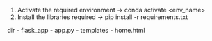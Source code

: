 1. Activate the required environment -> conda activate <env_name>
2. Install the libraries required -> pip install -r requirements.txt

dir - flask_app
        - app.py
        - templates
            - home.html